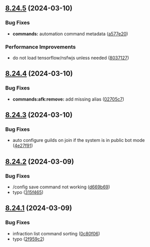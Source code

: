 ## [8.24.5](https://github.com/onesoft-sudo/sudobot/compare/v8.24.4...v8.24.5) (2024-03-10)


### Bug Fixes

* **commands:** automation command metadata ([a577e20](https://github.com/onesoft-sudo/sudobot/commit/a577e20d10fae1d07790d20de64bf643ee9168df))


### Performance Improvements

* do not load tensorflow/nsfwjs unless needed ([8037127](https://github.com/onesoft-sudo/sudobot/commit/8037127b96cf69a247f9e31f74b294d4006b273e))



## [8.24.4](https://github.com/onesoft-sudo/sudobot/compare/v8.24.3...v8.24.4) (2024-03-10)


### Bug Fixes

* **commands:afk:remove:** add missing alias ([02705c7](https://github.com/onesoft-sudo/sudobot/commit/02705c771dcebd5690f1d67682bad8ea14430f50))



## [8.24.3](https://github.com/onesoft-sudo/sudobot/compare/v8.24.2...v8.24.3) (2024-03-10)


### Bug Fixes

* auto configure guilds on join if the system is in public bot mode ([4e27f91](https://github.com/onesoft-sudo/sudobot/commit/4e27f91a3c76786766ea2ef688d9a89206b75764))



## [8.24.2](https://github.com/onesoft-sudo/sudobot/compare/v8.24.1...v8.24.2) (2024-03-09)


### Bug Fixes

* /config save command not working ([d669b69](https://github.com/onesoft-sudo/sudobot/commit/d669b696145ba2a34f9e4022cf908ef21fb63c23))
* typo ([315f465](https://github.com/onesoft-sudo/sudobot/commit/315f4656cb13353f6a2bb646afa42d9015c7227a))



## [8.24.1](https://github.com/onesoft-sudo/sudobot/compare/v8.24.0...v8.24.1) (2024-03-09)


### Bug Fixes

* infraction list command sorting ([0c80f06](https://github.com/onesoft-sudo/sudobot/commit/0c80f06f69dbfe116e16509e0ee27b717242bb3f))
* typo ([2f959c2](https://github.com/onesoft-sudo/sudobot/commit/2f959c2e31198e6f3c9f53b5bfb5427a7cccfec8))



